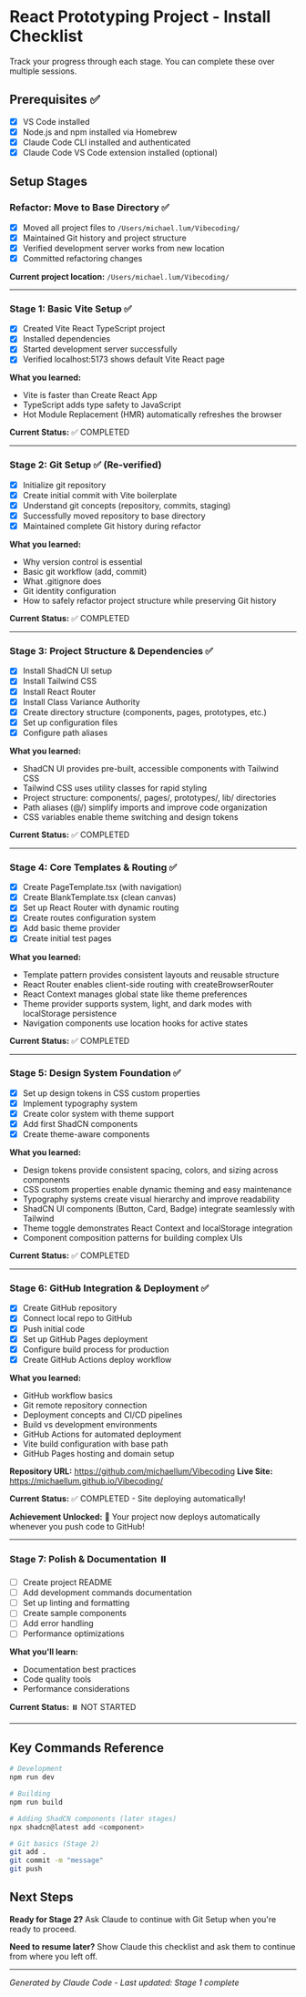 # React Prototyping Project - Install Checklist

Track your progress through each stage. You can complete these over multiple sessions.

## Prerequisites ✅
- [x] VS Code installed
- [x] Node.js and npm installed via Homebrew
- [x] Claude Code CLI installed and authenticated
- [x] Claude Code VS Code extension installed (optional)

## Setup Stages

### Refactor: Move to Base Directory ✅
- [x] Moved all project files to `/Users/michael.lum/Vibecoding/`
- [x] Maintained Git history and project structure
- [x] Verified development server works from new location
- [x] Committed refactoring changes

**Current project location:** `/Users/michael.lum/Vibecoding/`

---

### Stage 1: Basic Vite Setup ✅
- [x] Created Vite React TypeScript project
- [x] Installed dependencies
- [x] Started development server successfully
- [x] Verified localhost:5173 shows default Vite React page

**What you learned:**
- Vite is faster than Create React App
- TypeScript adds type safety to JavaScript
- Hot Module Replacement (HMR) automatically refreshes the browser

**Current Status:** ✅ COMPLETED

---

### Stage 2: Git Setup ✅ (Re-verified)
- [x] Initialize git repository
- [x] Create initial commit with Vite boilerplate
- [x] Understand git concepts (repository, commits, staging)
- [x] Successfully moved repository to base directory
- [x] Maintained complete Git history during refactor

**What you learned:**
- Why version control is essential
- Basic git workflow (add, commit)
- What .gitignore does
- Git identity configuration
- How to safely refactor project structure while preserving Git history

**Current Status:** ✅ COMPLETED

---

### Stage 3: Project Structure & Dependencies ✅
- [x] Install ShadCN UI setup
- [x] Install Tailwind CSS
- [x] Install React Router
- [x] Install Class Variance Authority
- [x] Create directory structure (components, pages, prototypes, etc.)
- [x] Set up configuration files
- [x] Configure path aliases

**What you learned:**
- ShadCN UI provides pre-built, accessible components with Tailwind CSS
- Tailwind CSS uses utility classes for rapid styling
- Project structure: components/, pages/, prototypes/, lib/ directories
- Path aliases (@/) simplify imports and improve code organization
- CSS variables enable theme switching and design tokens

**Current Status:** ✅ COMPLETED

---

### Stage 4: Core Templates & Routing ✅
- [x] Create PageTemplate.tsx (with navigation)
- [x] Create BlankTemplate.tsx (clean canvas)
- [x] Set up React Router with dynamic routing
- [x] Create routes configuration system
- [x] Add basic theme provider
- [x] Create initial test pages

**What you learned:**
- Template pattern provides consistent layouts and reusable structure
- React Router enables client-side routing with createBrowserRouter
- React Context manages global state like theme preferences
- Theme provider supports system, light, and dark modes with localStorage persistence
- Navigation components use location hooks for active states

**Current Status:** ✅ COMPLETED

---

### Stage 5: Design System Foundation ✅
- [x] Set up design tokens in CSS custom properties
- [x] Implement typography system
- [x] Create color system with theme support
- [x] Add first ShadCN components
- [x] Create theme-aware components

**What you learned:**
- Design tokens provide consistent spacing, colors, and sizing across components
- CSS custom properties enable dynamic theming and easy maintenance
- Typography systems create visual hierarchy and improve readability
- ShadCN UI components (Button, Card, Badge) integrate seamlessly with Tailwind
- Theme toggle demonstrates React Context and localStorage integration
- Component composition patterns for building complex UIs

**Current Status:** ✅ COMPLETED

---

### Stage 6: GitHub Integration & Deployment ✅
- [x] Create GitHub repository
- [x] Connect local repo to GitHub
- [x] Push initial code
- [x] Set up GitHub Pages deployment
- [x] Configure build process for production
- [x] Create GitHub Actions deploy workflow

**What you learned:**
- GitHub workflow basics
- Git remote repository connection  
- Deployment concepts and CI/CD pipelines
- Build vs development environments
- GitHub Actions for automated deployment
- Vite build configuration with base path
- GitHub Pages hosting and domain setup

**Repository URL:** https://github.com/michaellum/Vibecoding
**Live Site:** https://michaellum.github.io/Vibecoding/

**Current Status:** ✅ COMPLETED - Site deploying automatically!

**Achievement Unlocked:** 🚀 Your project now deploys automatically whenever you push code to GitHub!

---

### Stage 7: Polish & Documentation ⏸️
- [ ] Create project README
- [ ] Add development commands documentation
- [ ] Set up linting and formatting
- [ ] Create sample components
- [ ] Add error handling
- [ ] Performance optimizations

**What you'll learn:**
- Documentation best practices
- Code quality tools
- Performance considerations

**Current Status:** ⏸️ NOT STARTED

---

## Key Commands Reference

```bash
# Development
npm run dev

# Building
npm run build

# Adding ShadCN components (later stages)
npx shadcn@latest add <component>

# Git basics (Stage 2)
git add .
git commit -m "message"
git push
```

## Next Steps

**Ready for Stage 2?** Ask Claude to continue with Git Setup when you're ready to proceed.

**Need to resume later?** Show Claude this checklist and ask them to continue from where you left off.

---

*Generated by Claude Code - Last updated: Stage 1 complete*